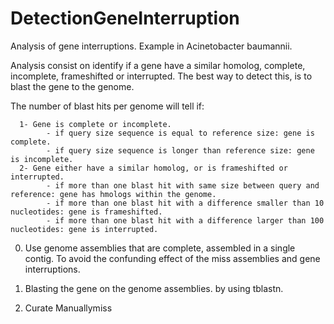 # DetectionGeneInterruption


Analysis of gene interruptions. Example in Acinetobacter baumannii.

Analysis consist on identify if a gene have a similar homolog, complete, incomplete, frameshifted or interrupted. The best way to detect this, is to blast the gene to the genome. 

The number of blast hits per genome will tell if: 

      1- Gene is complete or incomplete.
            - if query size sequence is equal to reference size: gene is complete.
            - if query size sequence is longer than reference size: gene is incomplete.
      2- Gene either have a similar homolog, or is frameshifted or interrupted.
            - if more than one blast hit with same size between query and reference: gene has hmologs within the genome.
            - if more than one blast hit with a difference smaller than 10 nucleotides: gene is frameshifted.
            - if more than one blast hit with a difference larger than 100 nucleotides: gene is interrupted.


0. Use genome assemblies that are complete, assembled in a single contig. To avoid the confunding effect of the miss assemblies and gene interruptions.

1. Blasting the gene on the genome assemblies. by using tblastn. 

2. Curate Manuallymiss
